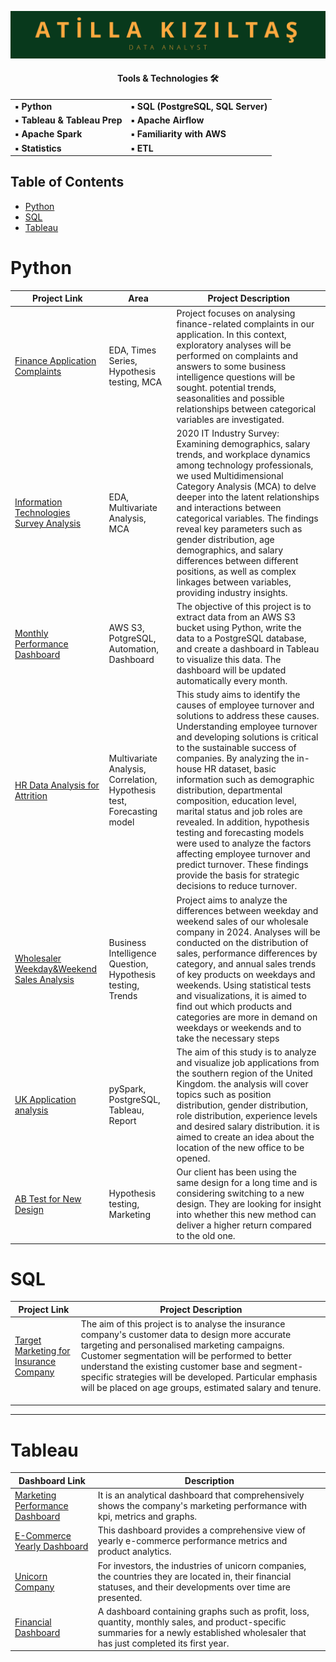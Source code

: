 ![image](https://github.com/AtilaKzlts/IT-Survey/blob/main/assets/pics/readme.png)

<div align="center">
  <h4>Tools & Technologies 🛠 </h4>
  <table>
    <tr>
      <td><b>▪ Python</b></td>
      <td><b>▪ SQL (PostgreSQL, SQL Server)</b></td>
    </tr>
    <tr>
      <td><b>▪ Tableau & Tableau Prep</b></td>
      <td><b>▪ Apache Airflow</b></td>
    </tr>
    <tr>
      <td><b>▪ Apache Spark</b></td>
      <td><b>▪ Familiarity with AWS</b></td>
    </tr>
    <tr>
      <td><b>▪ Statistics</b></td>
      <td><b>▪ ETL</b></td>
    </tr>
  </table>
</div>


## Table of Contents

- [Python](#python)
- [SQL](#sql)
- [Tableau](#tableau)

# Python

| Project Link | Area | Project Description 
|---|---|---
| [Finance Application Complaints](https://github.com/AtilaKzlts/Finance-Application-Complaints) | EDA, Times Series, Hypothesis testing, MCA  |  Project focuses on analysing finance-related complaints in our application. In this context, exploratory analyses will be performed on complaints and answers to some business intelligence questions will be sought. potential trends, seasonalities and possible relationships between categorical variables are investigated.
| [Information Technologies Survey Analysis](https://github.com/AtilaKzlts/IT-Survey) |  EDA,  Multivariate Analysis, MCA |  2020 IT Industry Survey: Examining demographics, salary trends, and workplace dynamics among technology professionals, we used Multidimensional Category Analysis (MCA) to delve deeper into the latent relationships and interactions between categorical variables. The findings reveal key parameters such as gender distribution, age demographics, and salary differences between different positions, as well as complex linkages between variables, providing industry insights. 
| [Monthly Performance Dashboard](https://github.com/AtilaKzlts/Call-Center-Automation) | AWS S3, PotgreSQL, Automation, Dashboard|  The objective of this project is to extract data from an AWS S3 bucket using Python, write the data to a PostgreSQL database, and create a dashboard in Tableau to visualize this data. The dashboard will be updated automatically every month.
| [HR Data Analysis for Attrition](https://github.com/AtilaKzlts/HR-Data-Analysis-Forecasting-for-Attrition) | Multivariate Analysis, Correlation, Hypothesis test, Forecasting model |  This study aims to identify the causes of employee turnover and solutions to address these causes. Understanding employee turnover and developing solutions is critical to the sustainable success of companies. By analyzing the in-house HR dataset, basic information such as demographic distribution, departmental composition, education level, marital status and job roles are revealed. In addition, hypothesis testing and forecasting models were used to analyze the factors affecting employee turnover and predict turnover. These findings provide the basis for strategic decisions to reduce turnover.
| [Wholesaler Weekday&Weekend Sales Analysis](https://github.com/AtilaKzlts/Wholesaler-Analysis) | Business Intelligence Question, Hypothesis testing, Trends  |  Project aims to analyze the differences between weekday and weekend sales of our wholesale company in 2024. Analyses will be conducted on the distribution of sales, performance differences by category, and annual sales trends of key products on weekdays and weekends. Using statistical tests and visualizations, it is aimed to find out which products and categories are more in demand on weekdays or weekends and to take the necessary steps
| [UK Application analysis](https://github.com/AtilaKzlts/Application-Analyis) | pySpark, PostgreSQL, Tableau, Report  |  The aim of this study is to analyze and visualize job applications from the southern region of the United Kingdom. the analysis will cover topics such as position distribution, gender distribution, role distribution, experience levels and desired salary distribution. it is aimed to create an idea about the location of the new office to be opened.
| [AB Test for New Design](https://github.com/AtilaKzlts/AB-Test) | Hypothesis testing, Marketing |  Our client has been using the same design for a long time and is considering switching to a new design. They are looking for insight into whether this new method can deliver a higher return compared to the old one.

# SQL

| Project Link | Project Description | 
|---|---|
| [Target Marketing for Insurance Company](https://github.com/AtilaKzlts/Target-Marketing)  |  The aim of this project is to analyse the insurance company's customer data to design more accurate targeting and personalised marketing campaigns. Customer segmentation will be performed to better understand the existing customer base and segment-specific strategies will be developed. Particular emphasis will be placed on age groups, estimated salary and tenure.
| []() |  
| []() |  
| []() |  

***

# Tableau

| Dashboard Link |  Description 
|---|---
| [Marketing Performance Dashboard](https://public.tableau.com/app/profile/atilla.kiziltas/viz/bol_kpi/Dashboard2) |  It is an analytical dashboard that comprehensively shows the company's marketing performance with kpi, metrics and graphs.
| [E-Commerce Yearly Dashboard](https://public.tableau.com/app/profile/atilla.kiziltas/viz/e-commerce_17078405040010/Dashboard1) | This dashboard provides a comprehensive view of yearly e-commerce performance metrics and product analytics. 
| [Unicorn Company](https://public.tableau.com/app/profile/atilla.kiziltas/viz/financel_deneme/Dashboard2) |  For investors, the industries of unicorn companies, the countries they are located in, their financial statuses, and their developments over time are presented.
| [Financial Dashboard](https://public.tableau.com/app/profile/atilla.kiziltas/viz/financel_deneme/Dashboard2) |  A dashboard containing graphs such as profit, loss, quantity, monthly sales, and product-specific summaries for a newly established wholesaler that has just completed its first year.


